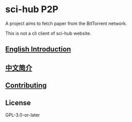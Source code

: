 # sci-hub P2P

A project aims to fetch paper from the BitTorrent network.

This is not a cli client of sci-hub website.

## [English Introduction](https://sci-hub-p2p.readthedocs.io/en/latest/en/introduction.html)

## [中文简介](https://sci-hub-p2p.readthedocs.io/en/latest/zh/introduction.html)

## [Contributing](https://sci-hub-p2p.readthedocs.io/en/latest/contributing/)

## License

GPL-3.0-or-later
